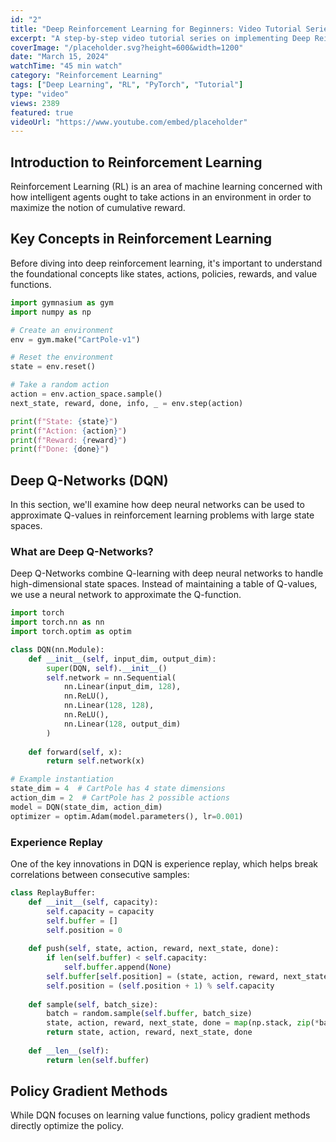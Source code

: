 ```yaml
---
id: "2"
title: "Deep Reinforcement Learning for Beginners: Video Tutorial Series"
excerpt: "A step-by-step video tutorial series on implementing Deep Reinforcement Learning algorithms from scratch."
coverImage: "/placeholder.svg?height=600&width=1200"
date: "March 15, 2024"
watchTime: "45 min watch"
category: "Reinforcement Learning"
tags: ["Deep Learning", "RL", "PyTorch", "Tutorial"]
type: "video"
views: 2389
featured: true
videoUrl: "https://www.youtube.com/embed/placeholder"
---
```


## Introduction to Reinforcement Learning

Reinforcement Learning (RL) is an area of machine learning concerned with how intelligent agents ought to take actions in an environment in order to maximize the notion of cumulative reward.

## Key Concepts in Reinforcement Learning

Before diving into deep reinforcement learning, it's important to understand the foundational concepts like states, actions, policies, rewards, and value functions.

```python
import gymnasium as gym
import numpy as np

# Create an environment
env = gym.make("CartPole-v1")

# Reset the environment
state = env.reset()

# Take a random action
action = env.action_space.sample()
next_state, reward, done, info, _ = env.step(action)

print(f"State: {state}")
print(f"Action: {action}")
print(f"Reward: {reward}")
print(f"Done: {done}")
```

## Deep Q-Networks (DQN)
In this section, we'll examine how deep neural networks can be used to approximate Q-values in reinforcement learning problems with large state spaces.

### What are Deep Q-Networks?

Deep Q-Networks combine Q-learning with deep neural networks to handle high-dimensional state spaces. Instead of maintaining a table of Q-values, we use a neural network to approximate the Q-function.

```python
import torch
import torch.nn as nn
import torch.optim as optim

class DQN(nn.Module):
    def __init__(self, input_dim, output_dim):
        super(DQN, self).__init__()
        self.network = nn.Sequential(
            nn.Linear(input_dim, 128),
            nn.ReLU(),
            nn.Linear(128, 128),
            nn.ReLU(),
            nn.Linear(128, output_dim)
        )
        
    def forward(self, x):
        return self.network(x)

# Example instantiation
state_dim = 4  # CartPole has 4 state dimensions
action_dim = 2  # CartPole has 2 possible actions
model = DQN(state_dim, action_dim)
optimizer = optim.Adam(model.parameters(), lr=0.001)
```

### Experience Replay

One of the key innovations in DQN is experience replay, which helps break correlations between consecutive samples:

```python
class ReplayBuffer:
    def __init__(self, capacity):
        self.capacity = capacity
        self.buffer = []
        self.position = 0
        
    def push(self, state, action, reward, next_state, done):
        if len(self.buffer) < self.capacity:
            self.buffer.append(None)
        self.buffer[self.position] = (state, action, reward, next_state, done)
        self.position = (self.position + 1) % self.capacity
        
    def sample(self, batch_size):
        batch = random.sample(self.buffer, batch_size)
        state, action, reward, next_state, done = map(np.stack, zip(*batch))
        return state, action, reward, next_state, done
    
    def __len__(self):
        return len(self.buffer)
```

## Policy Gradient Methods

While DQN focuses on learning value functions, policy gradient methods directly optimize the policy.
